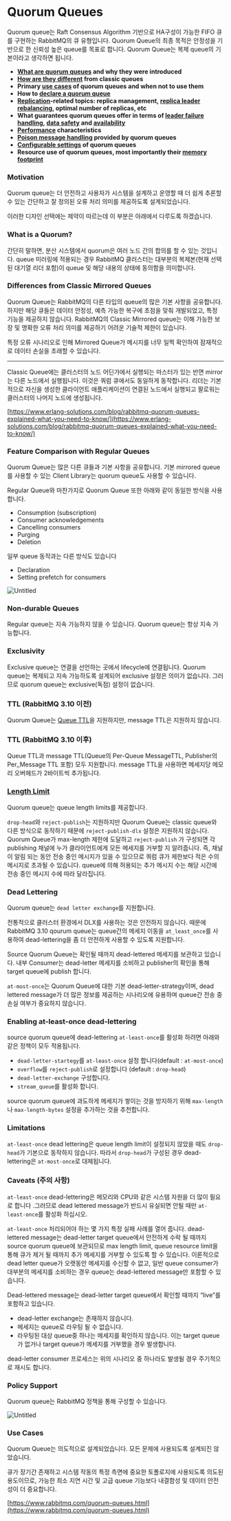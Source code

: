 # Quorum Queues

Quorum queue는 Raft Consensus Algorithm 기반으로 HA구성이 가능한 FIFO 큐를 구현하는 RabbitMQ의 큐 유형입니다. Quorum Queue의 최종 목적은 안정성을 기반으로 한 신뢰성 높은 queue를 목표로 합니다. Quorum Queue는 복제 queue의 기본이라고 생각하면 됩니다. 

- **[What are quorum queues](https://www.rabbitmq.com/quorum-queues.html#motivation) and why they were introduced**
- **[How are they different](https://www.rabbitmq.com/quorum-queues.html#feature-comparison) from classic queues**
- **Primary [use cases](https://www.rabbitmq.com/quorum-queues.html#use-cases) of quorum queues and when not to use them**
- **How to [declare a quorum queue](https://www.rabbitmq.com/quorum-queues.html#usage)**
- **[Replication](https://www.rabbitmq.com/quorum-queues.html#replication)-related topics: replica management, [replica leader rebalancing](https://www.rabbitmq.com/quorum-queues.html#replica-rebalancing), optimal number of replicas, etc**
- **What guarantees quorum queues offer in terms of [leader failure handling](https://www.rabbitmq.com/quorum-queues.html#leader-election), [data safety](https://www.rabbitmq.com/quorum-queues.html#data-safety) and [availability](https://www.rabbitmq.com/quorum-queues.html#availability)**
- **[Performance](https://www.rabbitmq.com/quorum-queues.html#performance) characteristics**
- **[Poison message handling](https://www.rabbitmq.com/quorum-queues.html#poison-message-handling) provided by quorum queues**
- **[Configurable settings](https://www.rabbitmq.com/quorum-queues.html#configuration) of quorum queues**
- **Resource use of quorum queues, most importantly their [memory footprint](https://www.rabbitmq.com/quorum-queues.html#resource-use)**

### Motivation

Quorum queue는 더 안전하고 사용자가 시스템을 설계하고 운영할 때 더 쉽게 추론할 수 있는 간단하고 잘 정의된 오류 처리 의미를 제공하도록 설계되었습니다.

이러한 디자인 선택에는 제약이 따르는데 이 부분은 아래에서 다루도록 하겠습니다.

### What is a Quorum?

간단히 말하면, 분산 시스템에서 quorum은 여러 노드 간의 합의를 할 수 있는 것입니다. queue 미러링에 적용되는 경우 RabbitMQ 클러스터는 대부분의 복제본(현재 선택된 대기열 리더 포함)이 queue 및 해당 내용의 상태에 동의함을 의미합니다.

### Differences from Classic Mirrored Queues

Quorum Queue는 RabbitMQ의 다른 타입의 queue의 많은 기본 사항을 공유합니다. 하지만 해당 큐들은 데이터 안정성, 예측 가능한 복구에 초점을 맞춰 개발되었고, 특정 기능을 제공하지 않습니다. RabbitMQ의 Classic Mirrored queue는 이해 가능한 보장 및 명확한 오류 처리 의미를 제공하기 어려운 기술적 제한이 있습니다. 

특정 오류 시나리오로 인해 Mirrored Queue가 메시지를 너무 일찍 확인하여 잠재적으로 데이터 손실을 초래할 수 있습니다.

---

Classic Queue에는 클러스터의 노드 어딘가에서 실행되는 마스터가 있는 반면 mirror는 다른 노드에서 실행됩니다. 이것은 쿼럼 큐에서도 동일하게 동작합니다. 리더는 기본적으로 자신을 생성한 클라이언트 애플리케이션이 연결된 노드에서 실행되고 팔로워는 클러스터의 나머지 노드에 생성됩니다. 

[https://www.erlang-solutions.com/blog/rabbitmq-quorum-queues-explained-what-you-need-to-know/](https://www.erlang-solutions.com/blog/rabbitmq-quorum-queues-explained-what-you-need-to-know/)

### Feature Comparison with Regular Queues

Quorum Queue는 많은 다른 큐들과 기본 사항을 공유합니다. 기본 mirrored queue를 사용할 수 있는 Client Library는 quorum queue도 사용할 수 있습니다. 

Regular Queue와 마찬가지로 Quorum Queue 또한 아래와 같이 동일한 방식을 사용합니다.

- Consumption (subscription)
- Consumer acknowledgements
- Cancelling consumers
- Purging
- Deletion

일부 queue 동작과는 다른 방식도 있습니다

- Declaration
- Setting prefetch for consumers

![Untitled](https://s3-us-west-2.amazonaws.com/secure.notion-static.com/8a84368b-890d-416f-8a6c-f24db6029c39/Untitled.png)

### Non-durable Queues

Regular queue는 지속 가능하지 않을 수 있습니다. Quorum queue는 항상 지속 가능합니다. 

### Exclusivity

Exclusive queue는 연결을 선언하는 곳에서 lifecycle에 연결됩니다. Quorum queue는 복제되고 지속 가능하도록 설계되어 exclusive 설정은 의미가 없습니다. 그러므로 quorum queue는 exclusive(독점) 설정이 없습니다. 

### TTL (RabbitMQ 3.10 이전)

Quorum Queue는 [Queue TTL](https://www.rabbitmq.com/ttl.html#queue-ttl)을 지원하지만, message TTL은 지원하지 않습니다.

### TTL (RabbitMQ 3.10 이후)

Queue TTL과 message TTL(Queue의 Per-Queue MessageTTL, Publisher의 Per_Message TTL 포함) 모두 지원합니다. message TTL을 사용하면 메세지당 메모리 오버헤드가 2바이트씩 추가됩니다. 

### [Length Limit](https://www.rabbitmq.com/maxlength.html)

Quorum queue는 queue length limits를 제공합니다.

`drop-head`와 `reject-publish`는 지원하지만 Quorum Queue는 classic queue와 다른 방식으로 동작하기 때문에 `reject-publish-dlx` 설정은 지원하지 않습니다. Quorum Queue가 max-length 제한에 도달하고 `reject-publish` 가 구성되면 각 publishing 채널에 누가 클라이언트에게 모든 메세지를 거부할 지 알려줍니다.  즉, 채널이 알림 되는 동안 전송 중인 메시지가 있을 수 있으므로 쿼럼 큐가 제한보다 적은 수의 메시지로 초과될 수 있습니다. queue에 의해 허용되는 추가 메시지 수는 해당 시간에 전송 중인 메시지 수에 따라 달라집니다.

### Dead Lettering

Quorum queue는 `dead letter exchange`를 지원합니다.

전통적으로 클러스터 환경에서 DLX를 사용하는 것은 안전하지 않습니다. 때문에 RabbitMQ 3.10 qourum queue는 queue간의 메세지 이동을 `at_least_once`를 사용하여 dead-lettering을 좀 더 안전하게 사용할 수 있도록 지원합니다. 

Source Quorum Queue는 확인될 때까지 dead-lettered 메세지를 보관하고 있습니다. 내부 Consumer는 dead-letter 메세지를 소비하고 publisher의 확인을 통해 target queue에 publish 합니다.

`at-most-once`는 Quorum Queue에 대한 기본 dead-letter-strategy이며, dead lettered message가 더 많은 정보를 제공하는 시나리오에 유용하며 queue간 전송 중 손실 여부가 중요하지 않습니다.

### Enabling at-least-once dead-lettering

source quorum queue에 dead-lettering `at-least-once`를 활성화 하려면 아래와 같은 정책이 모두 적용됩니다. 

- `dead-letter-startegy`를 `at-least-once` 설정 합니다(default : `at-most-once`)
- `overflow`를 `reject-publish`로 설정합니다 (default : `drop-head`)
- `dead-letter-exchange` 구성합니다.
- `stream_queue`를 활성화 합니다.

source quorum queue에 과도하게 메세지가 쌓이는 것을 방지하기 위해 `max-length`나 `max-length-bytes` 설정을 추가하는 것을 추천합니다. 

### Limitations

`at-least-once` dead lettering은 queue length limit이 설정되지 않았을 때도 `drop-head`가 기본으로 동작하지 않습니다. 따라서 `drop-head`가 구성된 경우 dead-lettering은 `at-most-once`로 대체됩니다. 

### Caveats (주의 사항)

`at-least-once` dead-lettering은 메모리와 CPU와 같은 시스템 자원을 더 많이 필요로 합니다 .그러므로 dead lettered message가 반드시 유실되면 안될 때만 `at-least-once`를 활성화 하십시오.

`at-least-once` 처리되어야 하는 몇 가지 특정 실패 사례를 열어 줍니다. dead-lettered message는 dead-letter target queue에서 안전하게 수락 될 때까지 source quorum queue에 보관되므로  max length limit, queue resource limit을 통해 큐가 제거 될 때까지 추가 메세지를 거부할 수 있도록 할 수 있습니다. 이론적으로 dead letter queue가 오랫동안 메세지를 수신할 수 없고, 일반 queue consumer가 대부분의 메세지를 소비하는 경우 queue는 dead-lettered message만 포함할 수 있습니다. 

Dead-lettered message는 dead-letter target queue에서 확인할  때까지 “live”를 포함하고 있습니다.

- dead-letter exchange는 존재하지 않습니다.
- 메세지는 queue로 라우팅 될 수 없습니다.
- 라우팅된 대상 queue중 하나는 메세지를 확인하지 않습니다. 이는 target queue가 없거나 target queue가 메세지를 거부했을 경우 발생합니다.

dead-letter consumer 프로세스는 위의 시나리오 중 하나라도 발생될 경우 주기적으로 재시도 합니다. 

### Policy Support

Quorum queue는 RabbitMQ 정책을 통해 구성할 수 있습니다. 

![Untitled](https://s3-us-west-2.amazonaws.com/secure.notion-static.com/20da7480-cc4a-445d-bbab-17199b02ecdb/Untitled.png)

### Use Cases

Quorum Queue는 의도적으로 설계되었습니다. 모든 문제에 사용되도록 설계되진 않았습니다.  

큐가 장기간 존재하고 시스템 작동의 특정 측면에 중요한 토폴로지에 사용되도록 의도된 용도이므로, 가능한 최소 지연 시간 및 고급 queue 기능보다 내결함성 및 데이터 안전성이 더 중요합니다.

[https://www.rabbitmq.com/quorum-queues.html](https://www.rabbitmq.com/quorum-queues.html)
